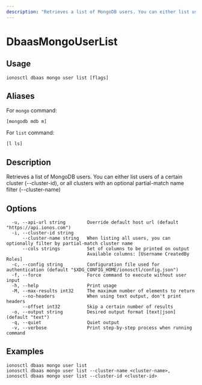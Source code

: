 ```yaml
---
description: "Retrieves a list of MongoDB users. You can either list users of a certain cluster (--cluster-id), or all clusters with an optional partial-match name filter (--cluster-name)"
---
```


# DbaasMongoUserList

## Usage

```text
ionosctl dbaas mongo user list [flags]
```

## Aliases

For `mongo` command:

```text
[mongodb mdb m]
```

For `list` command:

```text
[l ls]
```

## Description

Retrieves a list of MongoDB users. You can either list users of a certain cluster (--cluster-id), or all clusters with an optional partial-match name filter (--cluster-name)

## Options

```text
  -u, --api-url string        Override default host url (default "https://api.ionos.com")
  -i, --cluster-id string     
      --cluster-name string   When listing all users, you can optionally filter by partial-match cluster name
      --cols strings          Set of columns to be printed on output 
                              Available columns: [Username CreatedBy Roles]
  -c, --config string         Configuration file used for authentication (default "$XDG_CONFIG_HOME/ionosctl/config.json")
  -f, --force                 Force command to execute without user input
  -h, --help                  Print usage
  -M, --max-results int32     The maximum number of elements to return
      --no-headers            When using text output, don't print headers
      --offset int32          Skip a certain number of results
  -o, --output string         Desired output format [text|json] (default "text")
  -q, --quiet                 Quiet output
  -v, --verbose               Print step-by-step process when running command
```

## Examples

```text
ionosctl dbaas mongo user list
ionosctl dbaas mongo user list --cluster-name <cluster-name>,
ionosctl dbaas mongo user list --cluster-id <cluster-id>
```

